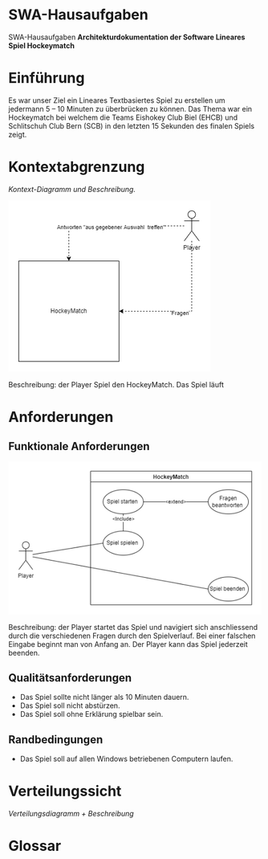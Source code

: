# SWA-Hausaufgaben
SWA-Hausaufgaben
**Architekturdokumentation der Software Lineares Spiel Hockeymatch**

# Einführung

Es war unser Ziel ein Lineares Textbasiertes Spiel zu erstellen um jedermann 5 – 10 Minuten zu überbrücken zu können. Das Thema war ein Hockeymatch bei welchem die Teams Eishokey Club Biel (EHCB) und Schlitschuh Club Bern (SCB) in den letzten 15 Sekunden des finalen Spiels zeigt. 


# Kontextabgrenzung
*Kontext-Diagramm und Beschreibung.*

![Kontext_Diagramm__HockeyMatch](Kontextdiagramm_SWA_V2.png)

Beschreibung: der Player Spiel den HockeyMatch. Das Spiel läuft 

# Anforderungen
## Funktionale Anforderungen

![UseCase Diagramm HockeyMatch](Use_Case_Diagramm_SWA_V.2.png)

Beschreibung: der Player startet das Spiel und navigiert sich anschliessend durch die verschiedenen Fragen durch den Spielverlauf. Bei einer falschen Eingabe beginnt man von Anfang an. Der Player kann das Spiel jederzeit beenden. 

## Qualitätsanforderungen

-	Das Spiel sollte nicht länger als 10 Minuten dauern. 
-	Das Spiel soll nicht abstürzen. 
-	Das Spiel soll ohne Erklärung spielbar sein.

## Randbedingungen

- Das Spiel soll auf allen Windows betriebenen Computern laufen.

# Verteilungssicht
*Verteilungsdiagramm + Beschreibung*

# Glossar
